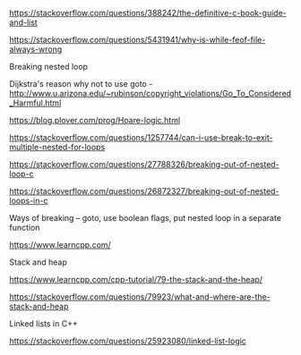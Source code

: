 https://stackoverflow.com/questions/388242/the-definitive-c-book-guide-and-list 

https://stackoverflow.com/questions/5431941/why-is-while-feof-file-always-wrong 

 

Breaking nested loop 

Dijkstra's reason why not to use goto - http://www.u.arizona.edu/~rubinson/copyright_violations/Go_To_Considered_Harmful.html 

https://blog.plover.com/prog/Hoare-logic.html 

https://stackoverflow.com/questions/1257744/can-i-use-break-to-exit-multiple-nested-for-loops 

https://stackoverflow.com/questions/27788326/breaking-out-of-nested-loop-c 

https://stackoverflow.com/questions/26872327/breaking-out-of-nested-loops-in-c 

Ways of breaking – goto, use boolean flags, put nested loop in a separate function 

 

https://www.learncpp.com/ 

 

Stack and heap 

https://www.learncpp.com/cpp-tutorial/79-the-stack-and-the-heap/ 

https://stackoverflow.com/questions/79923/what-and-where-are-the-stack-and-heap 



Linked lists in C++

https://stackoverflow.com/questions/25923080/linked-list-logic